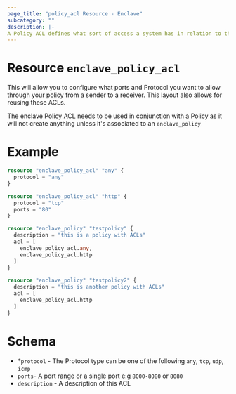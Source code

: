 ```yaml
---
page_title: "policy_acl Resource - Enclave"
subcategory: ""
description: |-
A Policy ACL defines what sort of access a system has in relation to the current policy.
---
```


# Resource `enclave_policy_acl`
This will allow you to configure what ports and Protocol you want to allow through your policy from a sender to a receiver. This layout also allows for reusing these ACLs.

The enclave Policy ACL needs to be used in conjunction with a Policy as it will not create anything unless it's associated to an `enclave_policy`

# Example
```terraform
resource "enclave_policy_acl" "any" {
  protocol = "any"
}

resource "enclave_policy_acl" "http" {
  protocol = "tcp"
  ports = "80"
}

resource "enclave_policy" "testpolicy" {
  description = "this is a policy with ACLs"
  acl = [
    enclave_policy_acl.any,
    enclave_policy_acl.http
  ]
}

resource "enclave_policy" "testpolicy2" {
  description = "this is another policy with ACLs"
  acl = [
    enclave_policy_acl.http
  ]
}
```

# Schema
 - *`protocol` - The Protocol type can be one of the following `any`, `tcp`, `udp`, `icmp`
 - `ports`- A port range or a single port e:g `8000-8080` or `8080`
 - `description` - A description of this ACL